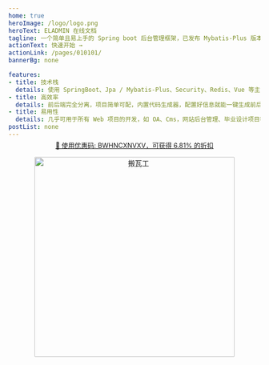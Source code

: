 ```yaml
---
home: true
heroImage: /logo/logo.png
heroText: ELADMIN 在线文档
tagline: 一个简单且易上手的 Spring boot 后台管理框架，已发布 Mybatis-Plus 版本
actionText: 快速开始 →
actionLink: /pages/010101/
bannerBg: none

features:
- title: 技术栈
  details: 使用 SpringBoot、Jpa / Mybatis-Plus、Security、Redis、Vue 等主流技术开发。
- title: 高效率
  details: 前后端完全分离，项目简单可配，内置代码生成器，配置好信息就能一键生成前后端代码。
- title: 易用性
  details: 几乎可用于所有 Web 项目的开发，如 OA、Cms，网站后台管理、毕业设计项目等。
postList: none
---
```


<div style="margin-top: -10px;padding: 0">
    <p align="center" style="color: #999;font-size: 13px;cursor: pointer;">
     <a href="https://bwhstock.in/" target="_blank">
        🎉 使用优惠码: BWHNCXNVXV，可获得 6.81% 的折扣
     </a>
    </p>
    <p align="center">
      <a href="https://bwh81.net/aff.php?aff=70876" target="_blank">
        <img src="/images/banner/side.jpeg" alt="搬瓦工" style="width: 400px;border-radius: 2px;;">
      </a>
    </p>
</div>
